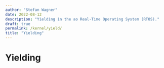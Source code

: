 ```yaml
---
author: "Stefan Wagner"
date: 2022-08-12
description: "Yielding in the ao Real-Time Operating System (RTOS)."
draft: true
permalink: /kernel/yield/
title: "Yielding"
---
```


# Yielding
